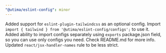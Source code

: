 ```yaml
---
"@utima/eslint-config": minor
---
```


Added support for `eslint-plugin-tailwindcss` as an optional config. Import `import { tailwind } from '@utima/eslint-config/configs';` to use it.
Added ability to import configs separately using `exports` package.json field, so you can use only configs you need. Check README.md for more info.
Updated `react/jsx-handler-names` rule to be less strict.
